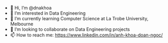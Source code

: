 - 👋 Hi, I’m @dnakhoa
- 👀 I’m interested in Data Engineering
- 🌱 I’m currently learning Computer Science at La Trobe University, Melbourne
- 💞️ I’m looking to collaborate on Data Engineering projects
- 📫 How to reach me: https://www.linkedin.com/in/anh-khoa-doan-ngoc/

<!---
dnakhoa/dnakhoa is a ✨ special ✨ repository because its `README.md` (this file) appears on your GitHub profile.
You can click the Preview link to take a look at your changes.
--->
